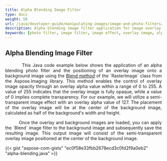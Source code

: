 ```yaml
---
title: Alpha Blending Image Filter
type: docs
weight: 50
url: /java/developer-guide/manipulating-images/image-and-photo-filters/alpha-blending-image-filter/
description: Alpha blending image filter application for image overlay with opacity level settings with Java code example.
keywords: [photo filter, image filter, image effect, overlay image, alpha blending, blend image, blend method, background image, overlay alpha, overlay layer, transparency level, opacity level]
---
```


## Alpha Blending Image Filter

<p align='justify'>
&nbsp;&nbsp;&nbsp;&nbsp;&nbsp;&nbsp;&nbsp;&nbsp;
This Java code example below shows the application of an alpha blending photo filter and the positioning of an overlay image onto a background image using the <a href="https://reference.aspose.com/imaging/java/com.aspose.imaging/rasterimage/#blend-com.aspose.imaging.Point-com.aspose.imaging.RasterImage-com.aspose.imaging.Rectangle-byte-">Blend method</a> of the `RasterImage` class from the Aspose.Imaging library. This method enables the control of overlay image opacity through an overlay alpha value within a range of 0 to 255. A value of 255 indicates that the overlay image is fully opaque, while a value of 0 implies complete transparency. For our example, we will utilize a semi-transparent image effect with an overlay alpha value of 127. The placement of the overlay image will be at the center of the background image, calculated as half of the background's width and height.
</p>

<p align='justify'>
&nbsp;&nbsp;&nbsp;&nbsp;&nbsp;&nbsp;&nbsp;&nbsp;
Once the overlay and background images are loaded, you can apply the `Blend` image filter to the background image and subsequently save the resulting image. This output image will consist of the semi-transparent overlay image positioned at the center of the background image.
</p>

{{< gist "aspose-com-gists" "ec0f58e33fbb2678ecd3c0fd2f9a0eb2" "alpha-blending.java" >}}
